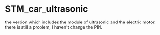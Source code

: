 # STM_car_ultrasonic
the version which includes the module of ultrasonic and the electric motor.
there is still a problem, I haven't change the PIN.

